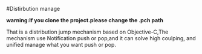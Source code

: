 #Distirbution manage

**warning:If you clone the project.please change the .pch path**

That is a distribution jump mechanism based on Objective-C,The mechanism use Notification push or pop,and it can solve high coulping, and unified manage what you want push or pop.

